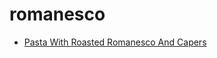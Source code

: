 # romanesco

 * [Pasta With Roasted Romanesco And Capers](index/p/pasta-with-roasted-romanesco-and-capers.json)
